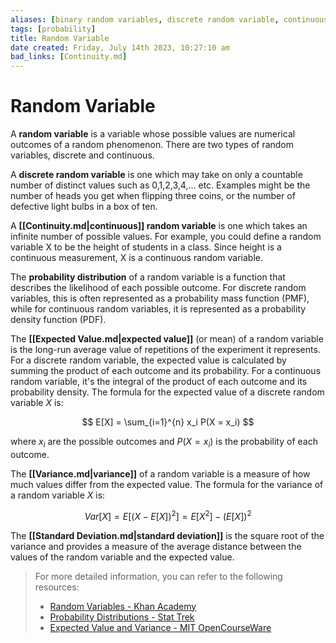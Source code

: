 ```yaml
---
aliases: [binary random variables, discrete random variable, continuous random variable]
tags: [probability]
title: Random Variable
date created: Friday, July 14th 2023, 10:27:10 am
bad_links: [Continuity.md]
---
```

# Random Variable

A **random variable** is a variable whose possible values are numerical outcomes of a random phenomenon. There are two types of random variables, discrete and continuous.

A **discrete random variable** is one which may take on only a countable number of distinct values such as 0,1,2,3,4,… etc. Examples might be the number of heads you get when flipping three coins, or the number of defective light bulbs in a box of ten.

A **[[Continuity.md|continuous]] random variable** is one which takes an infinite number of possible values. For example, you could define a random variable X to be the height of students in a class. Since height is a continuous measurement, X is a continuous random variable.

The **probability distribution** of a random variable is a function that describes the likelihood of each possible outcome. For discrete random variables, this is often represented as a probability mass function (PMF), while for continuous random variables, it is represented as a probability density function (PDF).

The **[[Expected Value.md|expected value]]** (or mean) of a random variable is the long-run average value of repetitions of the experiment it represents. For a discrete random variable, the expected value is calculated by summing the product of each outcome and its probability. For a continuous random variable, it's the integral of the product of each outcome and its probability density. The formula for the expected value of a discrete random variable $X$ is:

$$
E[X] = \sum_{i=1}^{n} x_i P(X = x_i)
$$

where $x_i$ are the possible outcomes and $P(X = x_i)$ is the probability of each outcome.

The **[[Variance.md|variance]]** of a random variable is a measure of how much values differ from the expected value. The formula for the variance of a random variable $X$ is:

$$
Var[X] = E[(X - E[X])^2] = E[X^2] - (E[X])^2
$$

The **[[Standard Deviation.md|standard deviation]]** is the square root of the variance and provides a measure of the average distance between the values of the random variable and the expected value.

> For more detailed information, you can refer to the following resources:
> - [Random Variables - Khan Academy](https://www.google.com/search?q=Random+Variables+-+Khan+Academy)
> - [Probability Distributions - Stat Trek](https://www.google.com/search?q=Probability+Distributions+-+Stat+Trek)
> - [Expected Value and Variance - MIT OpenCourseWare](https://www.google.com/search?q=Expected+Value+and+Variance+-+MIT+OpenCourseWare)